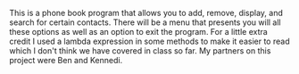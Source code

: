 This is a phone book program that allows you to add, remove, display, and search for certain contacts. There will be a menu that presents you will all these options as well as an option to exit the program. For a little extra credit I used a lambda expression in some methods to make it easier to read which I don't think we have covered in class so far. My partners on this project were Ben and Kennedi. 

